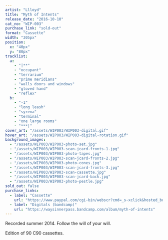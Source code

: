 ```yaml
---
artist: "Llloyd"
title: "Myth of Intents"
release_date: "2016-10-10"
cat_no: "WIP-003"
purchase_link: "sold-out"
format: "Cassette"
width: "305px"
position:
  x: "40px"
  y: "80px"
tracklist:
  a:
    - "|**"
    - "occupant"
    - "terrarium"
    - "prime meridians"
    - "walls doors and windows"
    - "gloved hand"
    - "reflex"
  b:
    - "-1"
    - "long leash"
    - "syrena"
    - "terminal"
    - "one large rooms"
    - "***|"
cover_art: "/assets/WIP003/WIP003-digital.gif"
hover_art: "/assets/WIP003/WIP003-digital-rotation.gif"
background_images:
  - "/assets/WIP003/WIP003-photo-set.jpg"
  - "/assets/WIP003/WIP003-scan-jcard-fronts-1.jpg"
  - "/assets/WIP003/WIP003-photo-tapes.jpg"
  - "/assets/WIP003/WIP003-scan-jcard-fronts-2.jpg"
  - "/assets/WIP003/WIP003-photo-cones.jpg"
  - "/assets/WIP003/WIP003-scan-jcard-fronts-3.jpg"
  - "/assets/WIP003/WIP003-scan-cassette.jpg"
  - "/assets/WIP003/WIP003-scan-jcard-back.jpg"
  - "/assets/WIP003/WIP003-photo-pestle.jpg"
sold_out: false
purchase_links:
  - label: "Cassette"
    url: "https://www.paypal.com/cgi-bin/webscr?cmd=_s-xclick&hosted_button_id=DLDPQBTDUTMVQ"
  - label: "Digitals (bandcamp)"
    url: "https://waysinnerpass.bandcamp.com/album/myth-of-intents"
---
```


Recorded summer 2014. Follow the will of your will.

Edition of 90 C90 cassettes.
